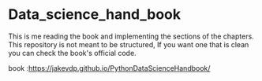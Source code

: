 # Data_science_hand_book

This is me reading the book and implementing the sections of the chapters.
This repository is not meant to be structured, If you want one that is clean you can check the book's official code.

book :https://jakevdp.github.io/PythonDataScienceHandbook/ 
